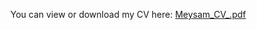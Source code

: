 You can view or download my CV here: [Meysam_CV_.pdf](https://github.com/user-attachments/files/22463190/Meysam_CV_.pdf)
